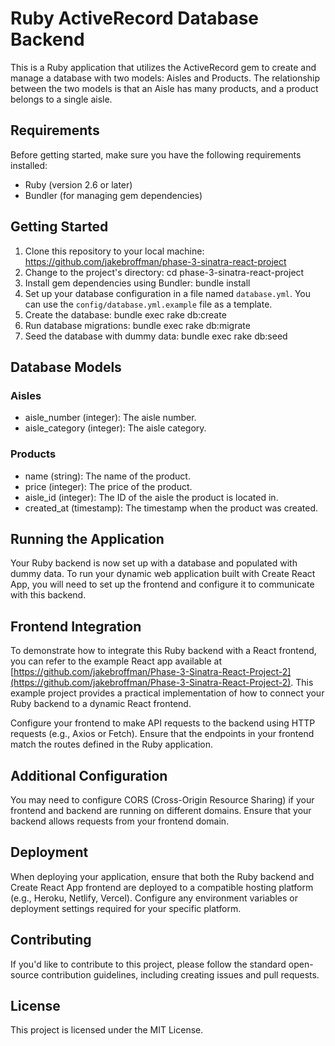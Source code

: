 # Ruby ActiveRecord Database Backend

This is a Ruby application that utilizes the ActiveRecord gem to create and manage a database with two models: Aisles and Products. The relationship between the two models is that an Aisle has many products, and a product belongs to a single aisle.

## Requirements

Before getting started, make sure you have the following requirements installed:

- Ruby (version 2.6 or later)
- Bundler (for managing gem dependencies)

## Getting Started

1. Clone this repository to your local machine: https://github.com/jakebroffman/phase-3-sinatra-react-project
2. Change to the project's directory: cd phase-3-sinatra-react-project
3. Install gem dependencies using Bundler: bundle install
4. Set up your database configuration in a file named `database.yml`. You can use the `config/database.yml.example` file as a template.
5. Create the database: bundle exec rake db:create
6. Run database migrations: bundle exec rake db:migrate
7. Seed the database with dummy data: bundle exec rake db:seed

## Database Models

### Aisles

- aisle_number (integer): The aisle number.
- aisle_category (integer): The aisle category.

### Products

- name (string): The name of the product.
- price (integer): The price of the product.
- aisle_id (integer): The ID of the aisle the product is located in.
- created_at (timestamp): The timestamp when the product was created.

## Running the Application

Your Ruby backend is now set up with a database and populated with dummy data. To run your dynamic web application built with Create React App, you will need to set up the frontend and configure it to communicate with this backend.

## Frontend Integration

To demonstrate how to integrate this Ruby backend with a React frontend, you can refer to the example React app available at [https://github.com/jakebroffman/Phase-3-Sinatra-React-Project-2](https://github.com/jakebroffman/Phase-3-Sinatra-React-Project-2). This example project provides a practical implementation of how to connect your Ruby backend to a dynamic React frontend.

Configure your frontend to make API requests to the backend using HTTP requests (e.g., Axios or Fetch). Ensure that the endpoints in your frontend match the routes defined in the Ruby application.

## Additional Configuration

You may need to configure CORS (Cross-Origin Resource Sharing) if your frontend and backend are running on different domains. Ensure that your backend allows requests from your frontend domain.

## Deployment

When deploying your application, ensure that both the Ruby backend and Create React App frontend are deployed to a compatible hosting platform (e.g., Heroku, Netlify, Vercel). Configure any environment variables or deployment settings required for your specific platform.

## Contributing

If you'd like to contribute to this project, please follow the standard open-source contribution guidelines, including creating issues and pull requests.

## License

This project is licensed under the MIT License.

